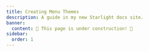```yaml
---
title: Creating Menu Themes
description: A guide in my new Starlight docs site.
banner:
  content: 🚧 This page is under construction! 🚧
sidebar:
  order: 1
---
```

